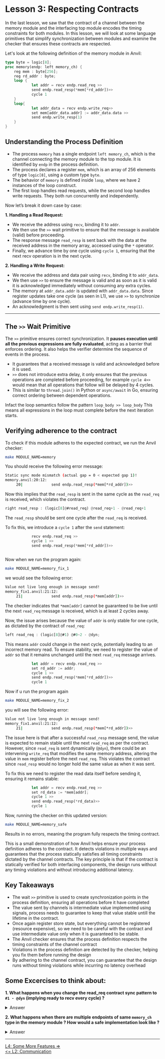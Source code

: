# Lesson 3: Respecting Contracts

In the last lesson, we saw that the contract of a channel between the memory module and the interfacing top module encodes the timing constraints for both modules. In this lesson, we will look at some language primitives that simplify synchronization between modules and examine the checker that ensures these contracts are respected.  

Let's look at the following definition of the memory module in Anvil:  

```rust
type byte = logic[8];
proc memory(endp: left memory_ch) {
    reg mem : byte[256];
    reg rd_addr : byte;
    loop {
            let addr = recv endp.read_req >>
            send endp.read_resp(*mem[*rd_addr])>>
            cycle 1
    }
    loop{
            let addr_data = recv endp.write_req>>
            set mem[addr_data.addr] := addr_data.data >> 
            send endp.write_resp(1)
    }
}
```

## Understanding the Process Definition

- The process `memory` has a single endpoint `left memory_ch`, which is the channel connecting the memory module to the top module. It is identified by `endp` in the process definition.  
- The process declares a register `mem`, which is an array of 256 elements of type `logic[8]`, using a custom type `byte`.  
- The behavior of `memory` is defined  inside `loop`, where we have 2 instances of the loop construct.
- The first loop handles read requests, while the second loop handles write requests. They both run concurrently and independently.

Now let’s break it down case by case:  

**1. Handling a Read Request:**  
   - We receive the address using `recv`, binding it to `addr`.  
   - We then use the `>>` wait primitive to ensure that the message is available (valid) before proceeding.
   - The response message `read_resp` is sent back with the data at the received address in the memory array, accessed using the `*` operator.  
   - Finally, we advance time by one cycle using `cycle 1`, ensuring that the next recv operation is in the next cycle.
   
**2. Handling a Write Request:**  
   - We receive the address and data pair using `recv`, binding it to `addr_data`.  
   - We then use `>>` to ensure the message is valid and as soon as it is valid it is acknowledged immediately without consuming any extra cycles.
   - The memory at `addr_data.addr` is updated with `addr_data.data`. Since register updates take one cycle (as seen in L1), we use `>>` to synchronize (advance time by one cycle).  
   - An acknowledgment is then sent using `send endp.write_resp(1)`.  

---

## The `>>` Wait Primitive

The `>>` primitive ensures correct synchronization. It **pauses execution until all the previous expressions are fully evaluated**, acting as a barrier that enforces ordering. It also helps the verifier determine the sequence of events in the process.

- It guarantees that a received message is valid and acknowledged before it is used.  
- `>>` does not introduce extra delay, it only ensures that the previous operations are completed before proceeding, for example `cycle 4>>` would mean that all operations that follow will be delayed by 4 cycles.
- This is similar to `thread.join()` in Python or `async/await` in Go, ensuring correct ordering between dependent operations.  

Infact the loop semantics follow the pattern `loop_body >> loop_body` This means all expressions in the loop must complete before the next iteration starts.


## Verifying adherence to the contract
To check if this module adheres to the expected contract, we run the Anvil checker:  

```bash
make MODULE_NAME=memory
```  

You should receive the following error message:  

```bash
Static sync mode mismatch (actual gap = 0 < expected gap 1)!
memory.anvil:20:12:
     20|             send endp.read_resp(*mem[*rd_addr])>>
```  

Now this implies that the `read_resp` is sent in the same cycle as the `read_req` is received, which violates the contract.

```rust
right read_resp : (logic[8]@#read_req) @read_req+1 - @read_req+1
```  

The `read_resp` should be sent one cycle after the `read_req` is received.


To fix this, we introduce a `cycle 1` after the `send` statement:  

```rust
            recv endp.read_req >>
            cycle 1 >>
            send endp.read_resp(*mem[*rd_addr])>>
            
```


Now when we run the program again:  

```bash
make MODULE_NAME=memory_fix_1
```

we would see the following error:

```bash
Value not live long enough in message send!
memory_fix1.anvil:21:12:
     21|             send endp.read_resp(*mem[addr])>>
```
The checker indicates that `*mem[addr]` cannot be guaranteed to be live until the next `read_req` message is received, which is at least 2 cycles away.  

Now, the issue arises because the value of `addr` is only stable for one cycle, as dictated by the contract of `read_req`:  

```rust
left read_req : (logic[8]@#1) @#0~2 - @dyn;
```  

This means `addr` could change in the next cycle, potentially leading to an incorrect memory read. To ensure stability, we need to register the value of `addr` so that it remains unchanged until the next `read_req` message arrives.  

```rust
            let addr = recv endp.read_req >>
            set rd_addr := addr;
            cycle 1 >>
            send endp.read_resp(*mem[*rd_addr])>>
            cycle 1
```  

Now if u run the program again
```bash
make MODULE_NAME=memory_fix_2
```


you will see the following error:
```bash
Value not live long enough in message send!
memory_fix1.anvil:21:12:
     21|             send endp.read_resp(*mem[*rd_addr])>>

```

The issue here is that after a successful `read_resp` message send, the value is expected to remain stable until the next `read_req` as per the contract. However, since `read_req` is sent dynamically (`@dyn`), there could be an intervening `write_req` that modifies the same memory address, altering the value in `mem` register before the next `read_req`. This violates the contract since `read_resp` would no longer hold the same value as when it was sent.
  

To fix this we need to register the read data itself before sending it, ensuring it remains stable:  

```rust
            let addr = recv endp.read_req >>
            set rd_data := *mem[addr];
            cycle 1 >>
            send endp.read_resp(*rd_data)>>
            cycle 1
```

Now, running the checker on this updated version:  

```bash
make MODULE_NAME=memory_safe
```  

Results in no errors, meaning the program fully respects the timing contract.  

This is a small demonstration of how Anvil helps ensure your process definition adheres to the contract. It detects violations in multiple ways and guarantees that the process statically satisfies all timing constraints dictated by the channel contracts.  The key principle is that if the contract is statically verified for both interfacing components, the design runs without any timing violations and without introducing additional latency.


## Key Takeaways

- The wait `>>` primitive is used to create synchronization points in the process definition, ensuring all operations before it have completed
- The value sent by channels is intermediate value implemented using signals, process needs to guarantee to keep that value stable untill the lifetime in the contract.
- Once again register store state, but everything cannot be registered (resource expensive), so we need to be careful with the contract and use intermediate value only when it is guaranteed to be stable.
- The Anvil checker ensures that the process definition respects the timing constraints of the channel contract
- Violations in the process definition are detected by the checker, helping you fix them before running the design
- By adhering to the channel contract, you can guarantee that the design runs without timing violations while incurring no latency overhead


## Some Excercises to think about:

**1. What happens when you change the read_req contract sync pattern to `#1 - @dyn` (implying ready to recv every cycle) ?**
<details>
<summary>Answer</summary>

When you run the program you will see the following error:
```bash
Borrow checking failed:
Static sync mode mismatch between endp@read_req and endp@read_req (actual gap = 2 > expected gap 1)!
memory_safe.anvil:21:23:
  21|             let addr = recv endp.read_req >>
```

This is because the read thread (loop) waits 1 cycle before looping back to the next cycle hence, the gap between `read_req` and `read_res` is 1 cycle and therefore the gap between `read_req` and next `read_req` will be 1+1 = 2 cycles. This violates the contract of the channel. This will be fixed by removing the 1 cycle delay in the read thread at the end.

This is already happening in the write thread as the write thread is ready to receive every cycle.
</details>


**2. What happens when there are multiple endpoints of same `memory_ch` type in the memory module ? How would a safe implementation look like ?**

<details>
<summary>Answer</summary>

When you have multiple endpoints of the same type in the memory module, the read operations can happen in parallel, therefore implemented over multiple threads. However the write operation needs to be 1 at a time, as they can be to the same memory location.

A safe implemnentation would look like this:

```rust
proc memory_multiple_ports(endp1: left memory_ch, endp2: left memory_ch) {
    reg mem : byte[256];
    reg rd_data1 : byte;
    reg rd_data2 : byte;
    loop {
            let addr = recv endp1.read_req >>
            set rd_data1 := *mem[addr];
            cycle 1 >>
            send endp1.read_resp(*rd_data1)>>
            cycle 1
    }
    loop {
            let addr = recv endp2.read_req >>
            set rd_data2 := *mem[addr];
            cycle 1 >>
            send endp2.read_resp(*rd_data2)>>
            cycle 1
    }
    loop{
      if (ready endp1.write_req) {
            let addr_data = recv endp1.write_req>>
            set mem[addr_data.addr] := addr_data.data >> 
            send endp1.write_resp(1)
      }
      else{
          if (ready endp2.write_req) {
                let addr_data = recv endp2.write_req>>
                set mem[addr_data.addr] := addr_data.data >> 
                send endp2.write_resp(1)
          }
          else {cycle 1}      
      } 
    }
}
```
Anvil Provides the `ready` construct to check if the endpoint has a valid message. In this case we are checking if either of the endpoints has a valid message to process. 
</details>

---

[L4: Some More Features =>](../L4-Some-More-Features/README.md)\
[<= L2: Communication](../L2-Communication/README.md)
